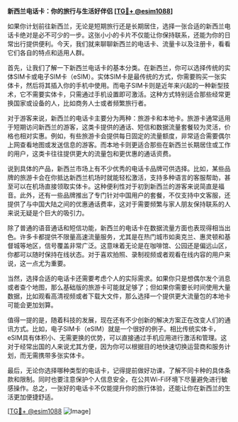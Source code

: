 **新西兰电话卡：你的旅行与生活好伴侣 [[TG💪+ @esim1088](https://t.me/s/esim1088)]**

如果你计划前往新西兰，无论是短期旅行还是长期居住，选择一张合适的新西兰电话卡绝对是必不可少的一步。这张小小的卡片不仅能让你保持联系，还能为你的日常出行提供便利。今天，我们就来聊聊新西兰的电话卡、流量卡以及注册卡，看看它们各自的特点和适用人群。

首先，让我们了解一下新西兰电话卡的基本分类。在新西兰，你可以选择传统的实体SIM卡或电子SIM卡（eSIM）。实体SIM卡是最传统的方式，你需要购买一张实体卡，然后将其插入你的手机中使用。而电子SIM卡则是近年来兴起的一种新型技术，它不需要实体卡，只需通过手机设置即可激活。这种方式特别适合那些经常更换国家或设备的人，比如商务人士或者频繁旅行者。

对于游客来说，新西兰的电话卡主要分为两种：旅游卡和本地卡。旅游卡通常适用于短期访问新西兰的游客，这类卡提供的通话、短信和数据流量套餐较为灵活，价格也相对实惠。例如，有些旅游卡会提供每日固定的流量额度，非常适合需要偶尔上网查看地图或发送信息的游客。而本地卡则更适合那些在新西兰长期居住或工作的用户，这类卡往往提供更大的流量包和更优惠的通话资费。

说到具体的产品，新西兰市场上有不少优秀的电话卡品牌可供选择。比如，某些品牌的旅游卡会在你抵达新西兰机场时就能轻松激活，支持多种语言的客服帮助，甚至可以在机场直接领取实体卡。这种便利性对于初到新西兰的游客来说简直是福音。此外，还有一些品牌推出了专门针对中国用户的套餐，不仅支持中文客服，还提供了与中国大陆之间的优惠通话费率，这对于需要频繁与家人朋友保持联系的人来说无疑是个巨大的吸引力。

除了普通的语音通话和短信功能，新西兰的电话卡在数据流量方面也表现得相当出色。许多卡都提供不限量高速流量服务，尤其是在热门城市如奥克兰、惠灵顿和基督城等地区，信号覆盖非常广泛。这意味着无论是在咖啡馆、公园还是偏远山区，你都可以随时保持在线状态。对于喜欢拍照、录制视频或者观看在线内容的用户来说，这一点尤为重要。

当然，选择合适的电话卡还需要考虑个人的实际需求。如果你只是想偶尔发个消息或者查个地图，那么基础版的旅游卡可能就足够了；但如果你需要长时间使用大量数据，比如观看高清视频或者下载大文件，那么选择一个提供更大流量包的本地卡可能会更加划算。

值得一提的是，随着科技的发展，现在还有不少创新的解决方案正在改变人们的通讯方式。比如，电子SIM卡（eSIM）就是一个很好的例子。相比传统实体卡，eSIM具有体积小、无需更换的优势，可以直接通过手机应用进行激活和管理。这对于经常出国的人来说尤其方便，因为你可以根据目的地快速切换运营商和服务计划，而无需携带多张实体卡。

最后，无论你选择哪种类型的电话卡，记得提前做好功课，了解不同卡种的具体条款和限制。同时也要注意保护个人信息安全，在公共Wi-Fi环境下尽量避免进行敏感操作。总之，一张好的电话卡不仅能提升你的旅行体验，还能让你在新西兰的生活更加便捷舒适。

[[TG💪+ @esim1088](https://t.me/s/esim1088) ![Image](https://i.postimg.cc/4NQfJmqS/Snipaste-2025-05-13-00-14-12.png)]